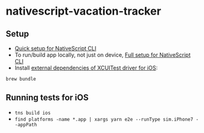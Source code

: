 # nativescript-vacation-tracker

## Setup
- [Quick setup for NativeScript CLI](https://docs.nativescript.org/angular/start/quick-setup#quick-setup)
- To run/build app locally, not just on device, [Full setup for NativeScript CLI](https://docs.nativescript.org/angular/start/quick-setup#full-setup)
- Install [external dependencies of XCUITest driver for iOS](https://github.com/NativeScript/nativescript-dev-appium#setup):
```
brew bundle
```



## Running tests for iOS
- `tns build ios`
- `find platforms -name *.app | xargs yarn e2e --runType sim.iPhone7 --appPath`
